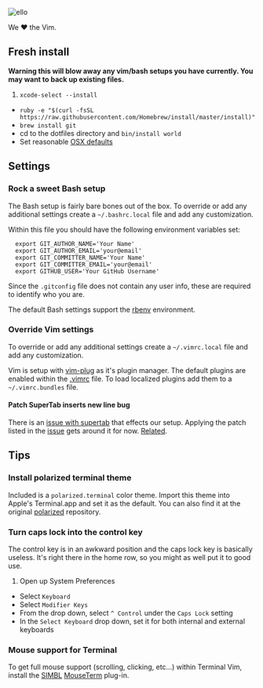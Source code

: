 ![ello](https://avatars3.githubusercontent.com/u/13344279?v=3&s=120 "ello")

We &hearts; the Vim.

## Fresh install
**Warning this will blow away any vim/bash setups you have currently. You may
want to back up existing files.**

1. `xcode-select --install`
- `ruby -e "$(curl -fsSL https://raw.githubusercontent.com/Homebrew/install/master/install)"`
- `brew install git`
- cd to the dotfiles directory and `bin/install world`
- Set reasonable [OSX defaults][osxdefaults]

## Settings

### Rock a sweet Bash setup

The Bash setup is fairly bare bones out of the box. To override or add
any additional settings create a `~/.bashrc.local` file and add
any customization.

Within this file you should have the following environment variables
set:

      export GIT_AUTHOR_NAME='Your Name'
      export GIT_AUTHOR_EMAIL='your@email'
      export GIT_COMMITTER_NAME='Your Name'
      export GIT_COMMITTER_EMAIL='your@email'
      export GITHUB_USER='Your GitHub Username'

Since the `.gitconfig` file does not contain any user info, these are
required to identify who you are. 

The default Bash settings support the [rbenv][rbenv] environment.

### Override Vim settings

To override or add any additional settings create a `~/.vimrc.local` file and
add any customization.

Vim is setup with [vim-plug][vim-plug] as it's plugin manager. The default
plugins are enabled within the [.vimrc][vimrc] file. To load localized plugins
add them to a `~/.vimrc.bundles` file.

#### Patch SuperTab inserts new line bug
There is an [issue with supertab][st162] that effects our setup. Applying the
patch listed in the [issue][st162] gets around it for now. [Related][st158].

## Tips

### Install polarized terminal theme

Included is a `polarized.terminal` color theme. Import this theme into Apple's
Terminal.app and set it as the default. You can also find it at the original
[polarized][polarized] repository.

### Turn caps lock into the control key

The control key is in an awkward position and the caps lock key is
basically useless. It's right there in the home row, so you might as
well put it to good use.

1. Open up System Preferences
- Select `Keyboard`
- Select `Modifier Keys`
- From the drop down, select `^ Control` under the `Caps Lock` setting
- In the `Select Keyboard` drop down, set it for both internal and external keyboards

### Mouse support for Terminal

To get full mouse support (scrolling, clicking, etc...) within Terminal
Vim, install the [SIMBL][simbl] [MouseTerm][mouseterm] plug-in.


<!-- Markdown links -->
[mouseterm]: https://bitheap.org/mouseterm/
[osxdefaults]: http://mths.be/osx
[rbenv]: https://github.com/rbenv/rbenv
[simbl]: http://www.culater.net/software/SIMBL/SIMBL.php
[vim-plug]: https://github.com/junegunn/vim-plug
[polarized]: https://github.com/mkitt/polarized
[vimrc]: /dots/vimrc
[st158]: https://github.com/ervandew/supertab/issues/158
[st162]: https://github.com/ervandew/supertab/issues/162

